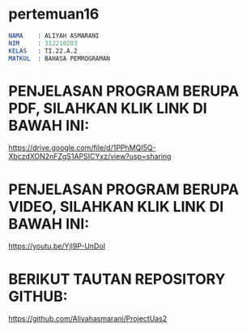 # pertemuan16 

```s
NAMA    : ALIYAH ASMARANI
NIM     : 312210203
KELAS   : TI.22.A.2
MATKUL  : BAHASA PEMROGRAMAN
```

# PENJELASAN PROGRAM BERUPA PDF, SILAHKAN KLIK LINK DI BAWAH INI:

https://drive.google.com/file/d/1PPhMQI5Q-XbczdXON2nFZgS1APSICYxz/view?usp=sharing

# PENJELASAN PROGRAM BERUPA VIDEO, SILAHKAN KLIK LINK DI BAWAH INI:

https://youtu.be/Yjl9P-UnDoI

# BERIKUT TAUTAN REPOSITORY GITHUB:

https://github.com/Aliyahasmarani/ProjectUas2


